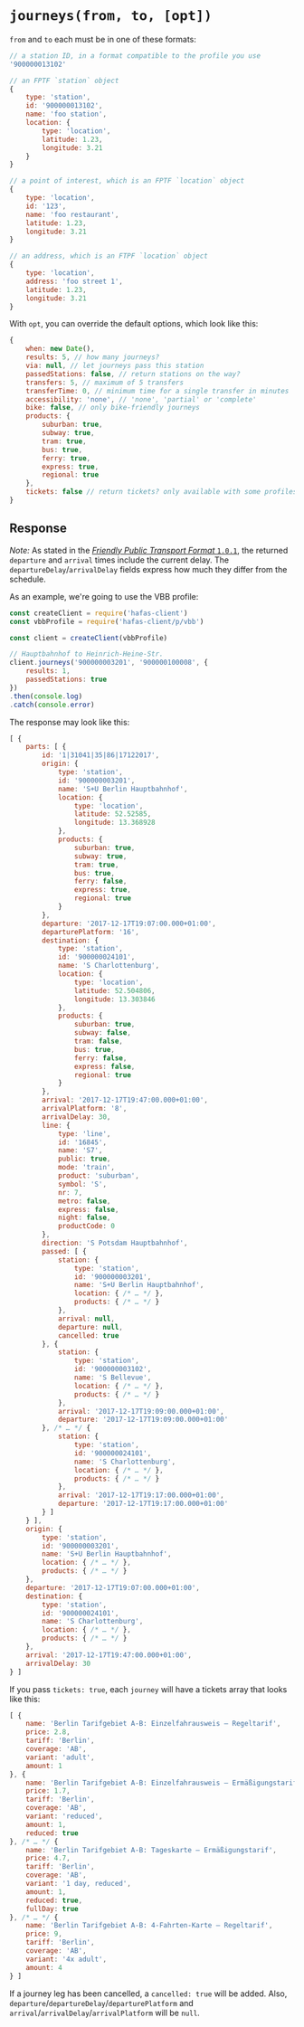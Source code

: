 # `journeys(from, to, [opt])`

`from` and `to` each must be in one of these formats:

```js
// a station ID, in a format compatible to the profile you use
'900000013102'

// an FPTF `station` object
{
	type: 'station',
	id: '900000013102',
	name: 'foo station',
	location: {
		type: 'location',
		latitude: 1.23,
		longitude: 3.21
	}
}

// a point of interest, which is an FPTF `location` object
{
	type: 'location',
	id: '123',
	name: 'foo restaurant',
	latitude: 1.23,
	longitude: 3.21
}

// an address, which is an FTPF `location` object
{
	type: 'location',
	address: 'foo street 1',
	latitude: 1.23,
	longitude: 3.21
}
```

With `opt`, you can override the default options, which look like this:

```js
{
	when: new Date(),
	results: 5, // how many journeys?
	via: null, // let journeys pass this station
	passedStations: false, // return stations on the way?
	transfers: 5, // maximum of 5 transfers
	transferTime: 0, // minimum time for a single transfer in minutes
	accessibility: 'none', // 'none', 'partial' or 'complete'
	bike: false, // only bike-friendly journeys
	products: {
		suburban: true,
		subway: true,
		tram: true,
		bus: true,
		ferry: true,
		express: true,
		regional: true
	},
	tickets: false // return tickets? only available with some profiles
}
```

## Response

*Note:* As stated in the [*Friendly Public Transport Format* `1.0.1`](https://github.com/public-transport/friendly-public-transport-format/tree/1.0.1), the returned `departure` and `arrival` times include the current delay. The `departureDelay`/`arrivalDelay` fields express how much they differ from the schedule.

As an example, we're going to use the VBB profile:

```js
const createClient = require('hafas-client')
const vbbProfile = require('hafas-client/p/vbb')

const client = createClient(vbbProfile)

// Hauptbahnhof to Heinrich-Heine-Str.
client.journeys('900000003201', '900000100008', {
	results: 1,
	passedStations: true
})
.then(console.log)
.catch(console.error)
```

The response may look like this:

```js
[ {
	parts: [ {
		id: '1|31041|35|86|17122017',
		origin: {
			type: 'station',
			id: '900000003201',
			name: 'S+U Berlin Hauptbahnhof',
			location: {
				type: 'location',
				latitude: 52.52585,
				longitude: 13.368928
			},
			products: {
				suburban: true,
				subway: true,
				tram: true,
				bus: true,
				ferry: false,
				express: true,
				regional: true
			}
		},
		departure: '2017-12-17T19:07:00.000+01:00',
		departurePlatform: '16',
		destination: {
			type: 'station',
			id: '900000024101',
			name: 'S Charlottenburg',
			location: {
				type: 'location',
				latitude: 52.504806,
				longitude: 13.303846
			},
			products: {
				suburban: true,
				subway: false,
				tram: false,
				bus: true,
				ferry: false,
				express: false,
				regional: true
			}
		},
		arrival: '2017-12-17T19:47:00.000+01:00',
		arrivalPlatform: '8',
		arrivalDelay: 30,
		line: {
			type: 'line',
			id: '16845',
			name: 'S7',
			public: true,
			mode: 'train',
			product: 'suburban',
			symbol: 'S',
			nr: 7,
			metro: false,
			express: false,
			night: false,
			productCode: 0
		},
		direction: 'S Potsdam Hauptbahnhof',
		passed: [ {
			station: {
				type: 'station',
				id: '900000003201',
				name: 'S+U Berlin Hauptbahnhof',
				location: { /* … */ },
				products: { /* … */ }
			},
			arrival: null,
			departure: null,
			cancelled: true
		}, {
			station: {
				type: 'station',
				id: '900000003102',
				name: 'S Bellevue',
				location: { /* … */ },
				products: { /* … */ }
			},
			arrival: '2017-12-17T19:09:00.000+01:00',
			departure: '2017-12-17T19:09:00.000+01:00'
		}, /* … */ {
			station: {
				type: 'station',
				id: '900000024101',
				name: 'S Charlottenburg',
				location: { /* … */ },
				products: { /* … */ }
			},
			arrival: '2017-12-17T19:17:00.000+01:00',
			departure: '2017-12-17T19:17:00.000+01:00'
		} ]
	} ],
	origin: {
		type: 'station',
		id: '900000003201',
		name: 'S+U Berlin Hauptbahnhof',
		location: { /* … */ },
		products: { /* … */ }
	},
	departure: '2017-12-17T19:07:00.000+01:00',
	destination: {
		type: 'station',
		id: '900000024101',
		name: 'S Charlottenburg',
		location: { /* … */ },
		products: { /* … */ }
	},
	arrival: '2017-12-17T19:47:00.000+01:00',
	arrivalDelay: 30
} ]
```

If you pass `tickets: true`, each `journey` will have a tickets array that looks like this:

```js
[ {
	name: 'Berlin Tarifgebiet A-B: Einzelfahrausweis – Regeltarif',
	price: 2.8,
	tariff: 'Berlin',
	coverage: 'AB',
	variant: 'adult',
	amount: 1
}, {
	name: 'Berlin Tarifgebiet A-B: Einzelfahrausweis – Ermäßigungstarif',
	price: 1.7,
	tariff: 'Berlin',
	coverage: 'AB',
	variant: 'reduced',
	amount: 1,
	reduced: true
}, /* … */ {
	name: 'Berlin Tarifgebiet A-B: Tageskarte – Ermäßigungstarif',
	price: 4.7,
	tariff: 'Berlin',
	coverage: 'AB',
	variant: '1 day, reduced',
	amount: 1,
	reduced: true,
	fullDay: true
}, /* … */ {
	name: 'Berlin Tarifgebiet A-B: 4-Fahrten-Karte – Regeltarif',
	price: 9,
	tariff: 'Berlin',
	coverage: 'AB',
	variant: '4x adult',
	amount: 4
} ]
```

If a journey leg has been cancelled, a `cancelled: true` will be added. Also, `departure`/`departureDelay`/`departurePlatform` and `arrival`/`arrivalDelay`/`arrivalPlatform` will be `null`.

